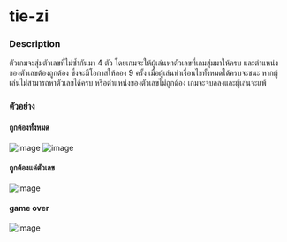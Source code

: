# tie-zi

### Description
ตัวเกมจะสุ่มตัวเลขที่ไม่ซ้ำกันมา 4 ตัว โดยเกมจะให้ผู้เล่นหาตัวเลขที่เกมสุ่มมาให้ครบ และตำแหน่งของตัวเลขต้องถูกต้อง ซึ่งจะมีโอกาสให้ลอง 9 ครั้ง เมื่อผู้เล่นทำเงื่อนไขทั้งหมดได้ครบจะชนะ หากผู้เล่นไม่สามารถหาตัวเลขได้ครบ หรือตำแหน่งของตัวเลขไม่ถูกต้อง เกมจะจบลลงและผู้เล่นจะแพ้

### ตัวอย่าง
#### ถูกต้องทั้งหมด
![image](https://user-images.githubusercontent.com/102203038/233112985-63509bd5-687b-4e1c-a798-d813e6d95ef1.png)
![image](https://user-images.githubusercontent.com/102203038/233113202-667a4842-deca-4fd2-b680-448ad2d5eebc.png)

#### ถูกต้องแค่ตัวเลข
![image](https://user-images.githubusercontent.com/102203038/233113560-a8cc866d-0045-4c38-8f93-571150350125.png)

#### game over
![image](https://user-images.githubusercontent.com/102203038/233114249-da406290-ea4e-43c9-984b-802f2f0e09d6.png)



